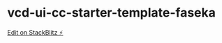 # vcd-ui-cc-starter-template-faseka

[Edit on StackBlitz ⚡️](https://stackblitz.com/edit/vcd-ui-cc-starter-template-faseka)